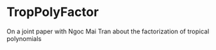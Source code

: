 # TropPolyFactor
On a joint paper with Ngoc Mai Tran about the factorization of tropical polynomials

